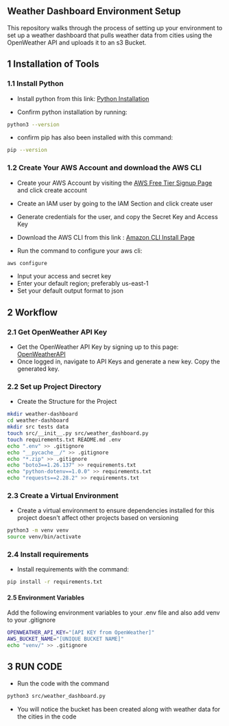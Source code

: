 ## Weather Dashboard Environment Setup

This repository walks through the process of setting up your environment to set up a weather dashboard that pulls weather data from cities using the OpenWeather API and uploads it to an s3 Bucket.


## 1 Installation of Tools

### 1.1 Install Python

- Install python from this link: [Python Installation](https://www.python.org/downloads/)

- Confirm python installation by running:
```sh
python3 --version
```

- confirm pip has also been installed with this command:
```sh
pip --version
```

### 1.2 Create Your AWS Account and download the AWS CLI

- Create your AWS Account by visiting the [AWS Free Tier Signup Page](https://aws.amazon.com/free/?p=ft&z=subnav&loc=1&all-free-tier.sort-by=item.additionalFields.SortRank&all-free-tier.sort-order=asc&awsf.Free%20Tier%20Types=*all&awsf.Free%20Tier%20Categories=*all) and click create account

- Create an IAM user by going to the IAM Section and click create user

- Generate credentials for the user, and copy the Secret Key and Access Key

- Download the AWS CLI from this link : [Amazon CLI Install Page](https://aws.amazon.com/cli/)

- Run the command to configure your aws cli:
```sh
aws configure
```

- Input your access and secret key
- Enter your default region; preferably us-east-1
- Set your default output format to json


## 2 Workflow 

### 2.1 Get OpenWeather API Key

- Get the OpenWeather API Key by signing up to this page: [OpenWeatherAPI](https://openweathermap.org/api)
- Once logged in, navigate to API Keys and generate a new key. Copy the generated key.

### 2.2 Set up Project Directory

- Create the Structure for the Project
```sh
mkdir weather-dashboard
cd weather-dashboard
mkdir src tests data
touch src/__init__.py src/weather_dashboard.py
touch requirements.txt README.md .env
echo ".env" >> .gitignore
echo "__pycache__/" >> .gitignore
echo "*.zip" >> .gitignore
echo "boto3==1.26.137" >> requirements.txt 
echo "python-dotenv==1.0.0" >> requirements.txt 
echo "requests==2.28.2" >> requirements.txt 
```

### 2.3 Create a Virtual Environment

- Create a virtual environment to ensure dependencies installed for this project doesn't affect other projects based on versioning
```sh
python3 -m venv venv
source venv/bin/activate
```

### 2.4 Install requirements
- Install requirements with the command:
```sh
pip install -r requirements.txt
```

#### 2.5 Environment Variables

Add the following environment variables to your .env file and also add venv to your .gitignore

```sh
OPENWEATHER_API_KEY="[API KEY from OpenWeather]"
AWS_BUCKET_NAME="[UNIQUE BUCKET NAME]"
echo "venv/" >> .gitignore
```

## 3 RUN CODE

- Run the code with the command
```sh
python3 src/weather_dashboard.py
```

- You will notice the bucket has been created along with weather data for the cities in the code






